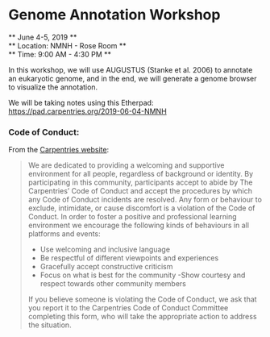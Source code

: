 # Genome Annotation Workshop 
** June 4-5, 2019 **  
** Location: NMNH - Rose Room **  
** Time: 9:00 AM - 4:30 PM **

In this workshop, we will use AUGUSTUS (Stanke et al. 2006) to annotate an eukaryotic genome, and in the end, we will generate a genome browser to visualize the annotation.

We will be taking notes using this Etherpad: https://pad.carpentries.org/2019-06-04-NMNH


### Code of Conduct:

From the [Carpentries website](https://docs.carpentries.org/topic_folders/policies/code-of-conduct.html):

>We are dedicated to providing a welcoming and supportive environment for all people, regardless of background or identity. By participating in this community, participants accept to abide by The Carpentries’ Code of Conduct and accept the procedures by which any Code of Conduct incidents are resolved. Any form or behaviour to exclude, intimidate, or cause discomfort is a violation of the Code of Conduct. In order to foster a positive and professional learning environment we encourage the following kinds of behaviours in all platforms and events:
>
>- Use welcoming and inclusive language
>- Be respectful of different viewpoints and experiences
>- Gracefully accept constructive criticism
>- Focus on what is best for the community
>-Show courtesy and respect towards other community members
>
>If you believe someone is violating the Code of Conduct, we ask that you report it to the Carpentries Code of Conduct Committee completing this form, who will take the appropriate action to address the situation.
>
